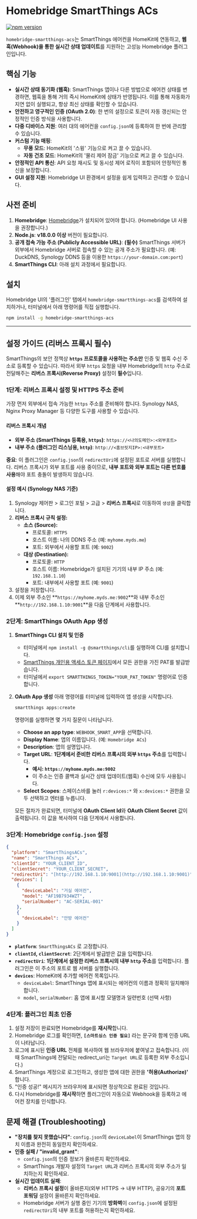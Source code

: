 # Homebridge SmartThings ACs

[![npm version](https://badge.fury.io/js/homebridge-smartthings-acs.svg)](https://badge.fury.io/js/homebridge-smartthings-acs)

`homebridge-smartthings-acs`는 SmartThings 에어컨을 HomeKit에 연동하고, **웹훅(Webhook)을 통한 실시간 상태 업데이트**를 지원하는 고성능 Homebridge 플러그인입니다.

## 핵심 기능

* **실시간 상태 동기화 (웹훅)**: SmartThings 앱이나 다른 방법으로 에어컨 상태를 변경하면, 웹훅을 통해 거의 즉시 HomeKit에 상태가 반영됩니다. 이를 통해 자동화가 지연 없이 실행되고, 항상 최신 상태를 확인할 수 있습니다.
* **안전하고 영구적인 인증 (OAuth 2.0)**: 한 번의 설정으로 토큰이 자동 갱신되는 안정적인 인증 방식을 사용합니다.
* **다중 디바이스 지원**: 여러 대의 에어컨을 `config.json`에 등록하여 한 번에 관리할 수 있습니다.
* **커스텀 기능 매핑**:
    * **무풍 모드**: HomeKit의 '스윙' 기능으로 켜고 끌 수 있습니다.
    * **자동 건조 모드**: HomeKit의 '물리 제어 잠금' 기능으로 켜고 끌 수 있습니다.
* **안정적인 API 통신**: API 요청 재시도 및 동시성 제어 로직이 포함되어 안정적인 통신을 보장합니다.
* **GUI 설정 지원**: Homebridge UI 환경에서 설정을 쉽게 입력하고 관리할 수 있습니다.

## 사전 준비

1.  **Homebridge**: [Homebridge](https://homebridge.io/)가 설치되어 있어야 합니다. (Homebridge UI 사용을 권장합니다.)
2.  **Node.js**: **v18.0.0 이상** 버전이 필요합니다.
3.  **공개 접속 가능 주소 (Publicly Accessible URL)**: **(필수)** SmartThings 서버가 외부에서 Homebridge 서버로 접속할 수 있는 공개 주소가 필요합니다. (예: DuckDNS, Synology DDNS 등을 이용한 `https://your-domain.com:port`)
4.  **SmartThings CLI**: 아래 설치 과정에서 필요합니다.

## 설치

Homebridge UI의 '플러그인' 탭에서 `homebridge-smartthings-acs`를 검색하여 설치하거나, 터미널에서 아래 명령어를 직접 실행합니다.

```sh
npm install -g homebridge-smartthings-acs
````

-----

## 설정 가이드 (리버스 프록시 필수)

SmartThings의 보안 정책상 **`https` 프로토콜을 사용하는 주소만** 인증 및 웹훅 수신 주소로 등록할 수 있습니다. 따라서 외부 `https` 요청을 내부 Homebridge의 `http` 주소로 전달해주는 **리버스 프록시(Reverse Proxy)** 설정이 **필수**입니다.

### 1단계: 리버스 프록시 설정 및 HTTPS 주소 준비

가장 먼저 외부에서 접속 가능한 `https` 주소를 준비해야 합니다. Synology NAS, Nginx Proxy Manager 등 다양한 도구를 사용할 수 있습니다.

#### 리버스 프록시 개념

  * **외부 주소 (SmartThings 등록용, `https`)**: `https://<나의도메인>:<외부포트>`
  * **내부 주소 (플러그인 리스닝용, `http`)**: `http://<홈브릿지IP>:<내부포트>`

**중요**: 이 플러그인은 `config.json`의 `redirectUri`에 설정된 포트로 서버를 실행합니다. 리버스 프록시가 외부 포트를 사용 중이므로, **내부 포트와 외부 포트는 다른 번호를 사용**해야 포트 충돌이 발생하지 않습니다.

#### 설정 예시 (Synology NAS 기준)

1.  Synology 제어판 \> 로그인 포털 \> 고급 \> **리버스 프록시**로 이동하여 `생성`을 클릭합니다.
2.  **리버스 프록시 규칙 설정:**
      * **소스 (Source):**
          * 프로토콜: `HTTPS`
          * 호스트 이름: 나의 DDNS 주소 (예: `myhome.myds.me`)
          * 포트: 외부에서 사용할 포트 (예: `9002`)
      * **대상 (Destination):**
          * 프로토콜: `HTTP`
          * 호스트 이름: Homebridge가 설치된 기기의 내부 IP 주소 (예: `192.168.1.10`)
          * 포트: 내부에서 사용할 포트 (예: `9001`)
3.  설정을 저장합니다.
4.  이제 외부 주소인 \*\*`https://myhome.myds.me:9002`\*\*와 내부 주소인 \*\*`http://192.168.1.10:9001`\*\*을 다음 단계에서 사용합니다.

### 2단계: SmartThings OAuth App 생성

1.  **SmartThings CLI 설치 및 인증**

      * 터미널에서 `npm install -g @smartthings/cli`를 실행하여 CLI를 설치합니다.
      * [SmartThings 개인용 액세스 토큰 페이지](https://www.google.com/search?q=https://account.smartthings.com/tokens)에서 모든 권한을 가진 PAT를 발급받습니다.
      * 터미널에서 `export SMARTTHINGS_TOKEN="YOUR_PAT_TOKEN"` 명령어로 인증합니다.

2.  **OAuth App 생성**
    아래 명령어를 터미널에 입력하여 앱 생성을 시작합니다.

    ```sh
    smartthings apps:create
    ```

    명령어를 실행하면 몇 가지 질문이 나타납니다.

      * **Choose an app type**: `WEBHOOK_SMART_APP`을 선택합니다.
      * **Display Name**: 앱의 이름입니다. (예: `Homebridge ACs`)
      * **Description**: 앱의 설명입니다.
      * **Target URL**: **1단계에서 준비한 리버스 프록시의 외부 `https` 주소**를 입력합니다.
          * **예시: `https://myhome.myds.me:9002`**
          * 이 주소는 인증 콜백과 실시간 상태 업데이트(웹훅) 수신에 모두 사용됩니다.
      * **Select Scopes**: 스페이스바를 눌러 `r:devices:*` 와 `x:devices:*` 권한을 모두 선택하고 엔터를 누릅니다.

    모든 절차가 완료되면, 터미널에 **OAuth Client Id**와 **OAuth Client Secret** 값이 출력됩니다. 이 값을 복사하여 다음 단계에서 사용합니다.

### 3단계: Homebridge `config.json` 설정

```json
{
  "platform": "SmartThingsACs",
  "name": "SmartThings ACs",
  "clientId": "YOUR_CLIENT_ID",
  "clientSecret": "YOUR_CLIENT_SECRET",
  "redirectUri": "[http://192.168.1.10:9001](http://192.168.1.10:9001)",
  "devices": [
    {
      "deviceLabel": "거실 에어컨",
      "model": "AF19B7934WZT",
      "serialNumber": "AC-SERIAL-001"
    },
    {
      "deviceLabel": "안방 에어컨"
    }
  ]
}
```

  * **`platform`**: `SmartThingsACs` 로 고정합니다.
  * **`clientId`, `clientSecret`**: 2단계에서 발급받은 값을 입력합니다.
  * **`redirectUri`**: **1단계에서 설정한 리버스 프록시의 내부 `http` 주소**를 입력합니다. 플러그인은 이 주소의 포트로 웹 서버를 실행합니다.
  * **`devices`**: HomeKit에 추가할 에어컨 목록입니다.
      * `deviceLabel`: SmartThings 앱에 표시되는 에어컨의 이름과 정확히 일치해야 합니다.
      * `model`, `serialNumber`: 홈 앱에 표시할 모델명과 일련번호 (선택 사항)

### 4단계: 플러그인 최초 인증

1.  설정 저장이 완료되면 Homebridge를 **재시작**합니다.
2.  Homebridge 로그를 확인하면, **`[스마트싱스 인증 필요]`** 라는 문구와 함께 인증 URL이 나타납니다.
3.  로그에 표시된 **인증 URL** 전체를 복사하여 웹 브라우저에 붙여넣고 접속합니다. (이때 SmartThings에 전달되는 redirect\_uri는 `Target URL`로 등록한 외부 주소입니다.)
4.  SmartThings 계정으로 로그인하고, 생성한 앱에 대한 권한을 **'허용(Authorize)'** 합니다.
5.  "인증 성공\!" 메시지가 브라우저에 표시되면 정상적으로 완료된 것입니다.
6.  다시 Homebridge를 **재시작**하면 플러그인이 자동으로 Webhook을 등록하고 에어컨 장치를 인식합니다.

## 문제 해결 (Troubleshooting)

  * **"장치를 찾지 못했습니다"**: `config.json`의 `deviceLabel`이 SmartThings 앱의 장치 이름과 완전히 동일한지 확인하세요.
  * **인증 실패 / "invalid\_grant"**:
      * `config.json`의 인증 정보가 올바른지 확인하세요.
      * SmartThings 개발자 설정의 `Target URL`과 리버스 프록시의 외부 주소가 일치하는지 확인하세요.
  * **실시간 업데이트 실패**:
      * **리버스 프록시 설정**이 올바른지(외부 HTTPS -\> 내부 HTTP), 공유기의 **포트 포워딩** 설정이 올바른지 확인하세요.
      * Homebridge 서버가 실행 중인 기기의 **방화벽**이 `config.json`에 설정된 `redirectUri`의 내부 포트를 허용하는지 확인하세요.

<!-- end list -->

```
```
